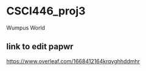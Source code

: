 # CSCI446_proj3

Wumpus World

## link to edit papwr

https://www.overleaf.com/1668412164krqyghhddmhr
